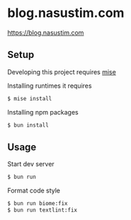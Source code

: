 # blog.nasustim.com

https://blog.nasustim.com

## Setup

Developing this project requires [mise](https://mise.jdx.dev/)

Installing runtimes it requires

```bash
$ mise install
```

Installing npm packages

```bash
$ bun install
```

## Usage

Start dev server

```bash
$ bun run
```

Format code style

```bash
$ bun run biome:fix
$ bun run textlint:fix
```